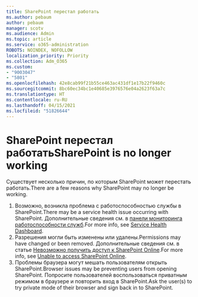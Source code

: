 ```yaml
---
title: SharePoint перестал работать
ms.author: pebaum
author: pebaum
manager: scotv
ms.audience: Admin
ms.topic: article
ms.service: o365-administration
ROBOTS: NOINDEX, NOFOLLOW
localization_priority: Priority
ms.collection: Adm_O365
ms.custom:
- "9003047"
- "5801"
ms.openlocfilehash: 42e8cab99f21b55ce463ac431df1e17b22f9460c
ms.sourcegitcommit: 8bc60ec34bc1e40685e3976576e04a2623f63a7c
ms.translationtype: HT
ms.contentlocale: ru-RU
ms.lasthandoff: 04/15/2021
ms.locfileid: "51826644"
---
```

# <a name="sharepoint-is-no-longer-working"></a><span data-ttu-id="f6a8e-102">SharePoint перестал работать</span><span class="sxs-lookup"><span data-stu-id="f6a8e-102">SharePoint is no longer working</span></span>

<span data-ttu-id="f6a8e-103">Существует несколько причин, по которым SharePoint может перестать работать.</span><span class="sxs-lookup"><span data-stu-id="f6a8e-103">There are a few reasons why SharePoint may no longer be working.</span></span>

1. <span data-ttu-id="f6a8e-104">Возможно, возникла проблема с работоспособностью службы в SharePoint.</span><span class="sxs-lookup"><span data-stu-id="f6a8e-104">There may be a service health issue occurring with SharePoint.</span></span> <span data-ttu-id="f6a8e-105">Дополнительные сведения см. в [панели мониторинга работоспособности служб](https://admin.microsoft.com/AdminPortal/Home#/servicehealth).</span><span class="sxs-lookup"><span data-stu-id="f6a8e-105">For more info, see [Service Health Dashboard](https://admin.microsoft.com/AdminPortal/Home#/servicehealth).</span></span>
2. <span data-ttu-id="f6a8e-106">Разрешения могли быть изменены или удалены.</span><span class="sxs-lookup"><span data-stu-id="f6a8e-106">Permissions may have changed or been removed.</span></span> <span data-ttu-id="f6a8e-107">Дополнительные сведения см. в статье [Невозможно получить доступ к SharePoint Online](https://docs.microsoft.com/sharepoint/troubleshoot/sharing-and-permissions/sharepoint-online-inaccessible).</span><span class="sxs-lookup"><span data-stu-id="f6a8e-107">For more info, see [Unable to access SharePoint Online](https://docs.microsoft.com/sharepoint/troubleshoot/sharing-and-permissions/sharepoint-online-inaccessible).</span></span>
3. <span data-ttu-id="f6a8e-108">Проблемы браузера могут мешать пользователям открыть SharePoint.</span><span class="sxs-lookup"><span data-stu-id="f6a8e-108">Browser issues may be preventing users from opening SharePoint.</span></span> <span data-ttu-id="f6a8e-109">Попросите пользователей воспользоваться приватным режимом в браузере и повторить вход в SharePoint.</span><span class="sxs-lookup"><span data-stu-id="f6a8e-109">Ask the user(s) to try private mode of their browser and sign back in to SharePoint.</span></span>